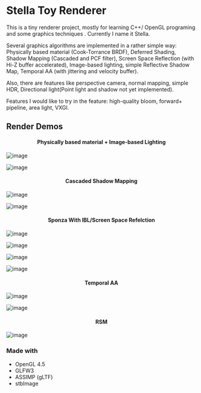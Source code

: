 # Stella Toy Renderer

This is a tiny renderer project, mostly for learning C++/ OpenGL programing and some graphics techniques . Currently I name it Stella.

Several graphics algorithms are implemented in a rather simple way: Physically based material (Cook-Torrance BRDF), Deferred Shading, Shadow Mapping (Cascaded and PCF filter), Screen Space Reflection (with Hi-Z buffer accelerated), Image-based lighting, simple Reflective Shadow Map, Temporal AA (with jittering and velocity buffer). 

Also, there are features like perspective camera, normal mapping, simple HDR, Directional light(Point light and shadow not yet implemented).

Features I would like to try in the feature: high-quality bloom, forward+ pipeline, area light, VXGI.



## Render Demos

<center> <h4>Physically based material + Image-based Lighting</h4> </center>

![image](https://github.com/LiogiShiki/Stella/blob/master/Demos/01.png)

![image](https://github.com/LiogiShiki/Stella/blob/master/Demos/02.png)



<center> <h4>Cascaded Shadow Mapping</h4> </center>

![image](https://github.com/LiogiShiki/Stella/blob/master/Demos/12.png)

![image](https://github.com/LiogiShiki/Stella/blob/master/Demos/13.png)

<center> <h4>Sponza With IBL/Screen Space Refelction</h4> </center>

![image](https://github.com/LiogiShiki/Stella/blob/master/Demos/03.png)

![image](https://github.com/LiogiShiki/Stella/blob/master/Demos/06.png)

![image](https://github.com/LiogiShiki/Stella/blob/master/Demos/05.png)

![image](https://github.com/LiogiShiki/Stella/blob/master/Demos/04.png)

<center> <h4>Temporal AA</h4> </center>

![image](https://github.com/LiogiShiki/Stella/blob/master/Demos/10.png)

![image](https://github.com/LiogiShiki/Stella/blob/master/Demos/09.png)

<center> <h4>RSM</h4> </center>

![image](https://github.com/LiogiShiki/Stella/blob/master/Demos/RSM.png)



### Made with
* OpenGL 4.5
* GLFW3
* ASSIMP (gLTF)
* stbImage



